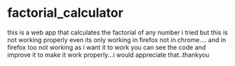 # factorial_calculator
this is a web app that calculates the factorial of any number i tried but this is not working properly even its only working in firefox not in chrome....
and in firefox too not working as i want it to work you can see the code and improve it to make it work properly...i would appreciate that..thankyou
